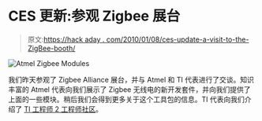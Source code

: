 # CES 更新:参观 Zigbee 展台

> 原文:[https://hack aday . com/2010/01/08/ces-update-a-visit-to-the-ZigBee-booth/](https://hackaday.com/2010/01/08/ces-update-a-visit-to-the-zigbee-booth/)

![](../Images/9d0d3a1955056f89b8337f0398401809.png "Atmel Zigbee Modules")

我们昨天参观了 Zigbee Alliance 展台，并与 Atmel 和 TI 代表进行了交谈。知识丰富的 Atmel 代表向我们展示了 Zigbee 无线电的新开发套件，并向我们提供了上面的一些模块。稍后我们会得到更多关于这个工具包的信息。TI 代表向我们介绍了 [TI 工程师 2 工程师社区](http://e2e.ti.com/?DCMP=TIHomeTracking&HQS=Other+OT+home_d_e2e_community)。
